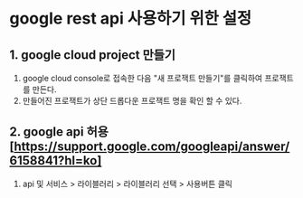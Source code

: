 # google rest api 사용하기 위한 설정

## 1. google cloud project 만들기
1. google cloud console로 접속한 다음 "새 프로잭트 만들기"를 클릭하여 프로잭트를 만든다.
2. 만들어진 프로잭트가 상단 드롭다운 프로잭트 명을 확인 할 수 있다.

## 2. google api 허용 [https://support.google.com/googleapi/answer/6158841?hl=ko]
1. api 및 서비스 > 라이블러리 > 라이블러리 선택 > 사용버튼 클릭
